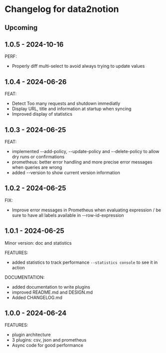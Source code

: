 # Changelog for data2notion

## Upcoming

## 1.0.5 - 2024-10-16

PERF:

 - Properly diff multi-select to avoid always trying to update values

## 1.0.4 - 2024-06-26

FEAT:

 - Detect Too many requests and shutdown immediatly
 - Display URL, title and information at startup when syncing
 - Improved display of statistics

## 1.0.3 - 2024-06-25

FEAT:

 - implemented --add-policy, --update-policy and --delete-policy to allow dry runs or
   confirmations
 - prometheus: better error handling and more precise error messages when queries are wrong
 - added --version to show current version information

## 1.0.2 - 2024-06-25

FIX:

 - Improve error messages in Prometheus when evaluating expression / be sure to have
   all labels available in --row-id-expression

## 1.0.1 - 2024-06-25

Minor version: doc and statistics

FEATURES:

 - added statistics to track performance `--statistics console` to see it in action

DOCUMENTATION:

 - added documentation to write plugins
 - improved README.md and DESIGN.md
 - Added CHANGELOG.md

## 1.0.0 - 2024-06-24

FEATURES:

 - plugin architecture
 - 3 plugins: csv, json and prometheus
 - Async code for good performance
